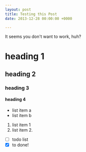 ```yaml
---
layout: post
title: Testing this Post
date: 2013-12-28 00:00:00 +0000

---
```


It seems you don't want to work, huh?

# heading 1

## heading 2

### heading 3

#### heading 4

- list item a
- list item b

1.  list item 1
2.  list item 2.

- [ ] todo list
- [x] to done!
